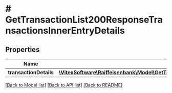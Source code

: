 # # GetTransactionList200ResponseTransactionsInnerEntryDetails

## Properties

Name | Type | Description | Notes
------------ | ------------- | ------------- | -------------
**transactionDetails** | [**\VitexSoftware\Raiffeisenbank\Model\GetTransactionList200ResponseTransactionsInnerEntryDetailsTransactionDetails**](GetTransactionList200ResponseTransactionsInnerEntryDetailsTransactionDetails.md) |  | [optional]

[[Back to Model list]](../../README.md#models) [[Back to API list]](../../README.md#endpoints) [[Back to README]](../../README.md)
